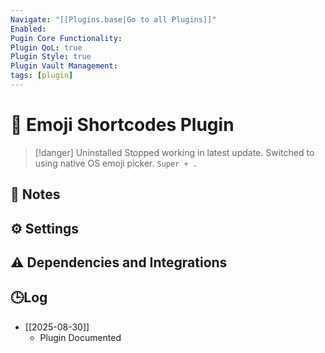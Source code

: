 ```yaml
---
Navigate: "[[Plugins.base|Go to all Plugins]]"
Enabled:
Pugin Core Functionality:
Plugin QoL: true
Plugin Style: true
Plugin Vault Management:
tags: [plugin]
---
```

# 🔌 Emoji Shortcodes Plugin

> [!danger] Uninstalled
> Stopped working in latest update. Switched to using native OS emoji picker. `Super + .`

## 📝 Notes

## ⚙️ Settings

## ⚠️ Dependencies and Integrations

## 🕒Log

- [[2025-08-30]]
	- Plugin Documented

